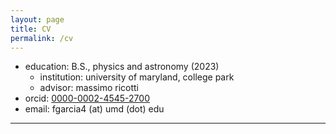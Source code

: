 ```yaml
---
layout: page
title: CV 
permalink: /cv
---
```


- education: B.S., physics and astronomy (2023)
    - institution: university of maryland, college park
    - advisor: massimo ricotti
- orcid: [0000-0002-4545-2700](https://orcid.org/0000-0002-4545-2700)
- email: fgarcia4 (at) umd (dot) edu
----
